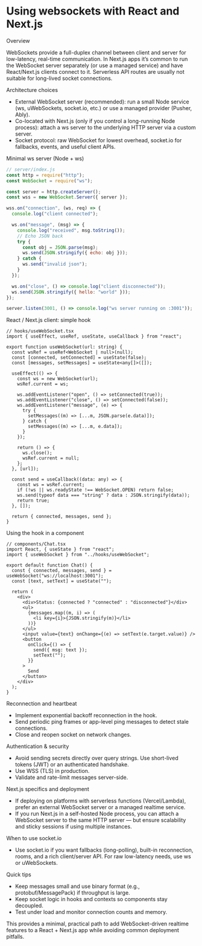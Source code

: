 # Using websockets with React and Next.js

Overview

WebSockets provide a full-duplex channel between client and server for low-latency, real-time communication. In Next.js apps it’s common to run the WebSocket server separately (or use a managed service) and have React/Next.js clients connect to it. Serverless API routes are usually not suitable for long-lived socket connections.

Architecture choices

- External WebSocket server (recommended): run a small Node service (ws, uWebSockets, socket.io, etc.) or use a managed provider (Pusher, Ably).
- Co-located with Next.js (only if you control a long-running Node process): attach a ws server to the underlying HTTP server via a custom server.
- Socket protocol: raw WebSocket for lowest overhead, socket.io for fallbacks, events, and useful client APIs.

Minimal ws server (Node + ws)

```js
// server/index.js
const http = require("http");
const WebSocket = require("ws");

const server = http.createServer();
const wss = new WebSocket.Server({ server });

wss.on("connection", (ws, req) => {
  console.log("client connected");

  ws.on("message", (msg) => {
    console.log("received", msg.toString());
    // Echo JSON back
    try {
      const obj = JSON.parse(msg);
      ws.send(JSON.stringify({ echo: obj }));
    } catch {
      ws.send("invalid json");
    }
  });

  ws.on("close", () => console.log("client disconnected"));
  ws.send(JSON.stringify({ hello: "world" }));
});

server.listen(3001, () => console.log("ws server running on :3001"));
```

React / Next.js client: simple hook

```tsx
// hooks/useWebSocket.tsx
import { useEffect, useRef, useState, useCallback } from "react";

export function useWebSocket(url: string) {
  const wsRef = useRef<WebSocket | null>(null);
  const [connected, setConnected] = useState(false);
  const [messages, setMessages] = useState<any[]>([]);

  useEffect(() => {
    const ws = new WebSocket(url);
    wsRef.current = ws;

    ws.addEventListener("open", () => setConnected(true));
    ws.addEventListener("close", () => setConnected(false));
    ws.addEventListener("message", (e) => {
      try {
        setMessages((m) => [...m, JSON.parse(e.data)]);
      } catch {
        setMessages((m) => [...m, e.data]);
      }
    });

    return () => {
      ws.close();
      wsRef.current = null;
    };
  }, [url]);

  const send = useCallback((data: any) => {
    const ws = wsRef.current;
    if (!ws || ws.readyState !== WebSocket.OPEN) return false;
    ws.send(typeof data === "string" ? data : JSON.stringify(data));
    return true;
  }, []);

  return { connected, messages, send };
}
```

Using the hook in a component

```tsx
// components/Chat.tsx
import React, { useState } from "react";
import { useWebSocket } from "../hooks/useWebSocket";

export default function Chat() {
  const { connected, messages, send } = useWebSocket("ws://localhost:3001");
  const [text, setText] = useState("");

  return (
    <div>
      <div>Status: {connected ? "connected" : "disconnected"}</div>
      <ul>
        {messages.map((m, i) => (
          <li key={i}>{JSON.stringify(m)}</li>
        ))}
      </ul>
      <input value={text} onChange={(e) => setText(e.target.value)} />
      <button
        onClick={() => {
          send({ msg: text });
          setText("");
        }}
      >
        Send
      </button>
    </div>
  );
}
```

Reconnection and heartbeat

- Implement exponential backoff reconnection in the hook.
- Send periodic ping frames or app-level ping messages to detect stale connections.
- Close and reopen socket on network changes.

Authentication & security

- Avoid sending secrets directly over query strings. Use short-lived tokens (JWT) or an authenticated handshake.
- Use WSS (TLS) in production.
- Validate and rate-limit messages server-side.

Next.js specifics and deployment

- If deploying on platforms with serverless functions (Vercel/Lambda), prefer an external WebSocket server or a managed realtime service.
- If you run Next.js in a self-hosted Node process, you can attach a WebSocket server to the same HTTP server — but ensure scalability and sticky sessions if using multiple instances.

When to use socket.io

- Use socket.io if you want fallbacks (long-polling), built-in reconnection, rooms, and a rich client/server API. For raw low-latency needs, use ws or uWebSockets.

Quick tips

- Keep messages small and use binary format (e.g., protobuf/MessagePack) if throughput is large.
- Keep socket logic in hooks and contexts so components stay decoupled.
- Test under load and monitor connection counts and memory.

This provides a minimal, practical path to add WebSocket-driven realtime features to a React + Next.js app while avoiding common deployment pitfalls.
